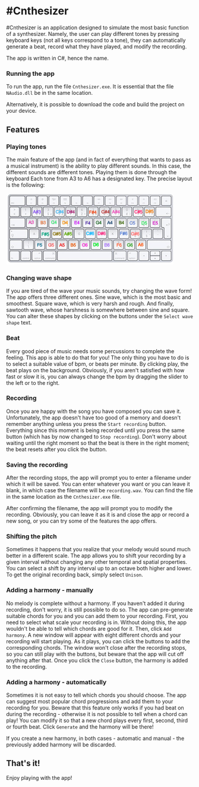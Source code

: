 # #Cnthesizer #

#Cnthesizer is an application designed to simulate the most basic function of a synthesizer. Namely, the user can play different tones by pressing keyboard keys (not all keys correspond to a tone), they can automatically generate a beat, record what they have played, and modify the recording.

The app is written in C#, hence the name.

### Running the app
To run the app, run the file `Cnthesizer.exe`. It is essential that the file `NAudio.dll` be in the same location.

Alternatively, it is possible to download the code and build the project on your device.

## Features

### Playing tones

The main feature of the app (and in fact of everything that wants to pass as a musical instrument) is the ability to play different sounds. In this case, the different sounds are different tones. Playing them is done through the keyboard Each tone from A3 to A6 has a designated key. The precise layout is the following:

![](keyslayout.jpg)


### Changing wave shape

If you are tired of the wave your music sounds, try changing the wave form! The app offers three different ones. Sine wave, which is the most basic and smoothest. Square wave, which is very harsh and rough. And finally, sawtooth wave, whose harshness is somewhere between sine and square. You can alter these shapes by clicking on the buttons under the `Select wave shape` text.


### Beat

Every good piece of music needs some percussions to complete the feeling. This app is able to do that for you! The only thing you have to do is to select a suitable value of bpm, or beats per minute. By clicking play, the beat plays on the background. Obviously, if you aren't satisfied with how fast or slow it is, you can always change the bpm by dragging the slider to the left or to the right.


### Recording

Once you are happy with the song you have composed you can save it. Unfortunately, the app doesn't have too good of a memory and doesn't remember anything unless you press the `Start recording` button. Everything since this moment is being recorded until you press the same button (which has by now changed to `Stop recording`). Don't worry about waiting until the right moment  so that the beat is there in the right moment; the beat resets after you click the button.


### Saving the recording

After the recording stops, the app will prompt you to enter a filename under which it will be saved. You can enter whatever you want or you can leave it blank, in which case the filename will be `recording.wav`. You can find the file in the same location as the `Cnthesizer.exe` file.

After confirming the filename, the app will prompt you to modify the recording. Obviously, you can leave it as it is and close the app or record a new song, or you can try some of the features the app offers.

### Shifting the pitch

Sometimes it happens that you realize that your melody would sound much better in a different scale. The app allows you to shift your recording by a given interval without changing any other temporal and spatial properties. You can select a shift by any interval up to an octave both higher and lower. To get the original recording back, simply select `Unison`.

### Adding a harmony - manually

No melody is complete without a harmony. If you haven't added it during recording, don't worry, it is still possible to do so. The app can pre-generate suitable chords for you and you can add them to your recording. First, you need to select what scale your recording is in. Without doing this, the app wouldn't be able to tell which chords are good for it. Then, click `Add harmony`. A new window will appear with eight different chords and your recording will start playing. As it plays, you can click the buttons to add the corresponding chords. The window won't close after the recording stops, so you can still play with the buttons, but beware that the app will cut off anything after that. Once you click the `Close` button, the harmony is added to the recording.

### Adding a harmony - automatically

Sometimes it is not easy to tell which chords you should choose. The app can suggest most popular chord progressions and add them to your recording for you. Beware that this feature only works if you had beat on during the recording - otherwise it is not possible to tell when a chord can play! You can modify it so that a new chord plays every first, second, third or fourth beat. Click `Generate` and the harmony will be there!

If you create a new harmony, in both cases - automatic and manual - the previously added harmony will be discarded.

## That's it!

Enjoy playing with the app!


